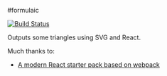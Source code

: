 #formulaic

[![Build Status](https://travis-ci.org/JaredProske/slapdash.svg?branch=master)](https://travis-ci.org/JaredProske/slapdash)

Outputs some triangles using SVG and React.

Much thanks to:
* [A modern React starter pack based on webpack](http://krasimirtsonev.com/blog/article/a-modern-react-starter-pack-based-on-webpack)
